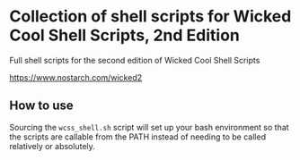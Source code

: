 # Collection of shell scripts for Wicked Cool Shell Scripts, 2nd Edition
Full shell scripts for the second edition of Wicked Cool Shell Scripts

https://www.nostarch.com/wicked2

How to use
----

Sourcing the ```wcss_shell.sh``` script will set up your bash environment so that the scripts are callable from the PATH instead of needing to be called relatively or absolutely.
